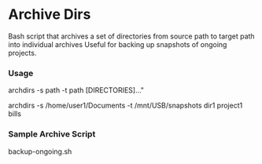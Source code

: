 # Archive Dirs

Bash script that archives a set of directories from source path to target path into individual archives
Useful for backing up snapshots of ongoing projects.

### Usage

archdirs -s path -t path [DIRECTORIES]..."

archdirs -s /home/user1/Documents -t /mnt/USB/snapshots dir1 project1 bills

### Sample Archive Script

backup-ongoing.sh


